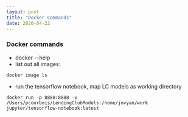 ```yaml
---
layout: post
title: "Docker Commands"
date: 2020-04-22
---
```


### Docker commands
* docker --help
* list out all images:  
```
docker image ls
```
* run the tensorflow notebook, map LC models as working directory
```
docker run -p 8888:8888 -v /Users/pcourbois/LendingClubModels:/home/jovyan/work jupyter/tensorflow-notebook:latest
```
